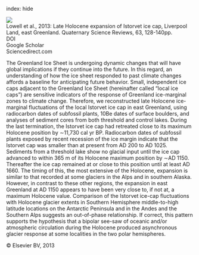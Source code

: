 index: hide

<div class="Citation">
    <div class="Citation-thumb CitationThumb-linked"  data-href="https://doi.org/10.1016/j.quascirev.2012.11.012">
      <img src="https://static.claimspace.cloud/climate-study-static/refs/thumbs/5/Lowell_et_al_2013-thumb.png" />
    </div>

  <div class="Citation-body">
    <div class="Citation-text">Lowell et al., 2013: Late Holocene expansion of Istorvet ice cap, Liverpool Land, east Greenland. <span class="Article-journal">Quaternary Science Reviews, </span><span class="Article-volume">63, </span>128-140pp.</div>
    <div class="Citation-links">
      <div class="CitationLink" data-href="https://doi.org/10.1016/j.quascirev.2012.11.012">
        <div class="CitationLink-icon CitationLink-Doi"></div>
        <div class="CitationLink-text">DOI</div>
      </div>
      <div class="CitationLink" data-href="https://scholar.google.com/scholar?q=10.1016/j.quascirev.2012.11.012">
        <div class="CitationLink-icon CitationLink-Scholar"></div>
        <div class="CitationLink-text">Google Scholar</div>
      </div>
      <div class="CitationLink" data-href="http://www.sciencedirect.com/science/article/pii/S0277379112004830">
        <div class="CitationLink-icon CitationLink-Publisher"></div>
        <div class="CitationLink-text">Sciencedirect.com</div>
      </div>
    </div>
  </div>
</div>

The Greenland Ice Sheet is undergoing dynamic changes that will have global implications if they continue into the future. In this regard, an understanding of how the ice sheet responded to past climate changes affords a baseline for anticipating future behavior. Small, independent ice caps adjacent to the Greenland Ice Sheet (hereinafter called “local ice caps”) are sensitive indicators of the response of Greenland ice-marginal zones to climate change. Therefore, we reconstructed late Holocene ice-marginal fluctuations of the local Istorvet ice cap in east Greenland, using radiocarbon dates of subfossil plants, 10Be dates of surface boulders, and analyses of sediment cores from both threshold and control lakes. During the last termination, the Istorvet ice cap had retreated close to its maximum Holocene position by ∼11,730 cal yr BP. Radiocarbon dates of subfossil plants exposed by recent recession of the ice margin indicate that the Istorvet cap was smaller than at present from AD 200 to AD 1025. Sediments from a threshold lake show no glacial input until the ice cap advanced to within 365 m of its Holocene maximum position by ∼AD 1150. Thereafter the ice cap remained at or close to this position until at least AD 1660. The timing of this, the most extensive of the Holocene, expansion is similar to that recorded at some glaciers in the Alps and in southern Alaska. However, in contrast to these other regions, the expansion in east Greenland at AD 1150 appears to have been very close to, if not at, a maximum Holocene value. Comparison of the Istorvet ice-cap fluctuations with Holocene glacier extents in Southern Hemisphere middle-to-high latitude locations on the Antarctic Peninsula and in the Andes and the Southern Alps suggests an out-of-phase relationship. If correct, this pattern supports the hypothesis that a bipolar see-saw of oceanic and/or atmospheric circulation during the Holocene produced asynchronous glacier response at some localities in the two polar hemispheres.

<div class="Citation-copy">
&copy; Elsevier BV, 2013
</div>
